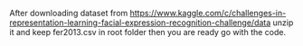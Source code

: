 After downloading dataset from https://www.kaggle.com/c/challenges-in-representation-learning-facial-expression-recognition-challenge/data
unzip it and keep fer2013.csv in root folder 
then you are ready go with the code.
